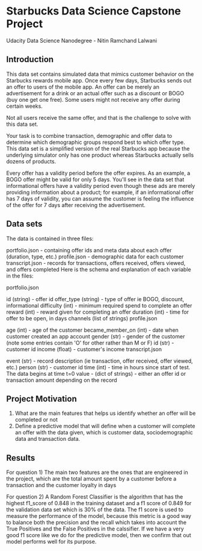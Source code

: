 # Starbucks Data Science Capstone Project
Udacity Data Science Nanodegree - Nitin Ramchand Lalwani

## Introduction
This data set contains simulated data that mimics customer behavior on the Starbucks rewards mobile app. Once every few days, Starbucks sends out an offer to users of the mobile app. An offer can be merely an advertisement for a drink or an actual offer such as a discount or BOGO (buy one get one free). Some users might not receive any offer during certain weeks.

Not all users receive the same offer, and that is the challenge to solve with this data set.

Your task is to combine transaction, demographic and offer data to determine which demographic groups respond best to which offer type. This data set is a simplified version of the real Starbucks app because the underlying simulator only has one product whereas Starbucks actually sells dozens of products.

Every offer has a validity period before the offer expires. As an example, a BOGO offer might be valid for only 5 days. You'll see in the data set that informational offers have a validity period even though these ads are merely providing information about a product; for example, if an informational offer has 7 days of validity, you can assume the customer is feeling the influence of the offer for 7 days after receiving the advertisement.

## Data sets

The data is contained in three files:

portfolio.json - containing offer ids and meta data about each offer (duration, type, etc.)
profile.json - demographic data for each customer
transcript.json - records for transactions, offers received, offers viewed, and offers completed
Here is the schema and explanation of each variable in the files:

portfolio.json

id (string) - offer id
offer_type (string) - type of offer ie BOGO, discount, informational
difficulty (int) - minimum required spend to complete an offer
reward (int) - reward given for completing an offer
duration (int) - time for offer to be open, in days
channels (list of strings)
profile.json

age (int) - age of the customer
became_member_on (int) - date when customer created an app account
gender (str) - gender of the customer (note some entries contain 'O' for other rather than M or F)
id (str) - customer id
income (float) - customer's income
transcript.json

event (str) - record description (ie transaction, offer received, offer viewed, etc.)
person (str) - customer id
time (int) - time in hours since start of test. The data begins at time t=0
value - (dict of strings) - either an offer id or transaction amount depending on the record

## Project Motivation

1) What are the main features that helps us identify whether an offer will be completed or not
2) Define a predictive model that will define when a customer will complete an offer with the data given, which is customer data, sociodemographic data and transaction data.

## Results

For question 1)
The main two features are the ones that are engineered in the project, which are the total amount spent by a customer before a transaction and the customer loyalty in days

For question 2) 
A Random Forest Classifier is the algorithm that has the highest f1_score of 0.848 in the training dataset and a f1 score of 0.849 for the validation data set which is 30% of the data. The f1 score is used to measure the performance of the model, because this metric is a good way to balance both the precision and the recall which takes into account the True Positives and the False Positives in the calssifier. If we have a very good f1 score like we do for the predictive model, then we confirm that out model performs well for its purpose. 


